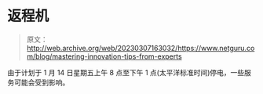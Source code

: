 # 返程机

> 原文：<http://web.archive.org/web/20230307163032/https://www.netguru.com/blog/mastering-innovation-tips-from-experts>

由于计划于 1 月 14 日星期五上午 8 点至下午 1 点(太平洋标准时间)停电，一些服务可能会受到影响。